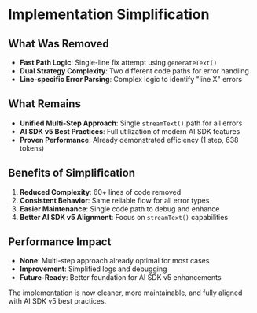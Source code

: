 # Implementation Simplification

## What Was Removed

- **Fast Path Logic**: Single-line fix attempt using `generateText()`
- **Dual Strategy Complexity**: Two different code paths for error handling
- **Line-specific Error Parsing**: Complex logic to identify "line X" errors

## What Remains

- **Unified Multi-Step Approach**: Single `streamText()` path for all errors
- **AI SDK v5 Best Practices**: Full utilization of modern AI SDK features
- **Proven Performance**: Already demonstrated efficiency (1 step, 638 tokens)

## Benefits of Simplification

1. **Reduced Complexity**: 60+ lines of code removed
2. **Consistent Behavior**: Same reliable flow for all error types
3. **Easier Maintenance**: Single code path to debug and enhance
4. **Better AI SDK v5 Alignment**: Focus on `streamText()` capabilities

## Performance Impact

- **None**: Multi-step approach already optimal for most cases
- **Improvement**: Simplified logs and debugging
- **Future-Ready**: Better foundation for AI SDK v5 enhancements

The implementation is now cleaner, more maintainable, and fully aligned with AI SDK v5 best practices.
